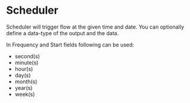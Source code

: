 # Scheduler

Scheduler will trigger flow at the given time and date. You can optionally define a data-type of the output and the data.

In Frequency and Start fields following can be used:
- second(s)
- minute(s)
- hour(s)
- day(s)
- month(s)
- year(s)
- week(s)